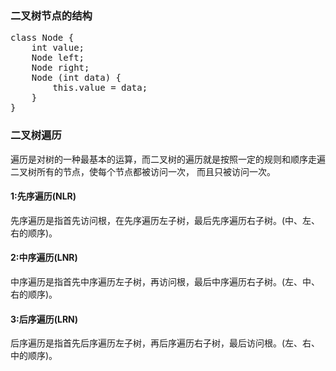 <h3>二叉树节点的结构</h3>
<pre>
class Node {
    int value;
    Node left;
    Node right;
    Node (int data) {
        this.value = data;
    }
}
</pre>


<h3>二叉树遍历</h3>
遍历是对树的一种最基本的运算，而二叉树的遍历就是按照一定的规则和顺序走遍二叉树所有的节点，使每个节点都被访问一次，
而且只被访问一次。

<h4>1:先序遍历(NLR)</h4>
先序遍历是指首先访问根，在先序遍历左子树，最后先序遍历右子树。(中、左、右的顺序)。

<h4>2:中序遍历(LNR)</h4>
中序遍历是指首先中序遍历左子树，再访问根，最后中序遍历右子树。(左、中、右的顺序)。

<h4>3:后序遍历(LRN)</h4>
后序遍历是指首先后序遍历左子树，再后序遍历右子树，最后访问根。(左、右、中的顺序)。
